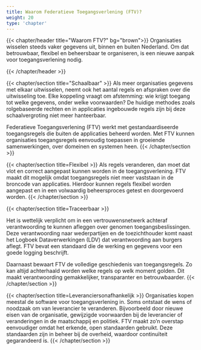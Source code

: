 ```yaml
---
title: Waarom Federatieve Toegangsverlening (FTV)?
weight: 20
type: 'chapter'
---
```

{{< chapter/header title="Waarom FTV?" bg="brown">}}
Organisaties wisselen steeds vaker gegevens uit, binnen en buiten Nederland. 
Om dat betrouwbaar, flexibel en beheersbaar te organiseren, is een nieuwe 
aanpak voor toegangsverlening nodig.

{{< /chapter/header >}}

{{< chapter/section title="Schaalbaar" >}}
Als meer organisaties gegevens met elkaar uitwisselen, neemt ook het aantal regels en afspraken over die uitwisseling toe. Elke koppeling vraagt om afstemming: wie krijgt toegang tot welke gegevens, onder welke voorwaarden?
De huidige methodes zoals rolgebaseerde rechten en in applicaties ingebouwde regels zijn bij deze schaalvergroting niet meer hanteerbaar.

Federatieve Toegangsverlening (FTV) werkt met gestandaardiseerde toegangsregels die buiten de applicaties beheerd worden. 
Met FTV kunnen organisaties toegangsregels eenvoudig toepassen in groeiende samenwerkingen, over domeinen en systemen heen.
{{< /chapter/section >}}

{{< chapter/section title=Flexibel >}}
Als regels veranderen, dan moet dat vlot en correct aangepast kunnen worden in de toegangsverlening.
FTV maakt dit mogelijk omdat toegangsregels niet meer vaststaan in de broncode van applicaties. 
Hierdoor kunnen regels flexibel worden aangepast en in een volwaardig beheersproces getest en doorgevoerd worden.
{{< /chapter/section >}}

{{< chapter/section title=Traceerbaar >}}

Het is wettelijk verplicht om in een vertrouwensnetwerk achteraf verantwoording te kunnen afleggen over genomen toegangsbeslissingen.
Deze verantwoording naar wederpartijen en de toezichthouder komt naast het Logboek Dataverwerkingen (LDV) dat verantwoording aan burgers aflegt.
FTV bevat een standaard die de werking en gegevens voor een goede logging beschrijft.

Daarnaast bewaart FTV de volledige geschiedenis van toegangsregels.
Zo kan altijd achterhaald worden welke regels op welk moment golden.
Dit maakt verantwoording gemakkelijker, transparanter en betrouwbaarder.
{{< /chapter/section >}}

{{< chapter/section title=Leveranciersonafhankelijk >}}
Organisaties kopen meestal de software voor toegangsverlening in.
Soms ontstaat de wens of noodzaak om van leverancier te veranderen.
Bijvoorbeeld door nieuwe eisen van de organisatie, gewijzigde voorwaarden bij de leverancier of veranderingen in de maatschappij en politiek.
FTV maakt zo’n overstap eenvoudiger omdat het erkende, open standaarden gebruikt.
Deze standaarden zijn in beheer bij de overheid, waardoor continuïteit gegarandeerd is.
{{< /chapter/section >}}
